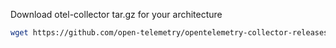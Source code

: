 Download otel-collector tar.gz for your architecture

```bash
wget https://github.com/open-telemetry/opentelemetry-collector-releases/releases/download/v0.116.0/otelcol-contrib_0.116.0_darwin_arm64.tar.gz
```